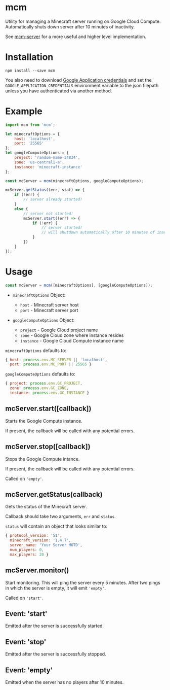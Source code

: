 # mcm

Utility for managing a Minecraft server running on Google Cloud Compute. Automatically shuts down server after 10 minutes of inactivity.

See [mcm-server](https://github.com/chrisjaure/mcm-server) for a more useful and higher level implementation.


# Installation

```
npm install --save mcm
```

You also need to download [Google Application credentials](https://developers.google.com/identity/protocols/application-default-credentials#howtheywork) and set the `GOOGLE_APPLICATION_CREDENTIALS` environment variable to the json filepath unless you have authenticated via another method.

# Example

```javascript
import mcm from 'mcm';

let minecraftOptions = {
	host: 'localhost',
	port: '25565'
};
let googleComputeOptions = {
	project: 'random-name-34834',
	zone: 'us-central1-a',
	instance: 'minecraft-instance'
};

const mcServer = mcm(minecraftOptions, googleComputeOptions);

mcServer.getStatus((err, stat) => {
	if (!err) {
		// server already started!
	}
	else {
		// server not started!
		mcServer.start((err) => {
			if (!err) {
				// server started!
				// will shutdown automatically after 10 minutes of inactivity
			}
		})
	}
});
```


# Usage

```javascript
const mcServer = mcm([minecraftOptions], [googleComputeOptions]);
```

- `minecraftOptions` Object: 

	- `host` - Minecraft server host
	- `port` - Minecraft server port

- `googleComputeOptions` Object:

	- `project` - Google Cloud project name
	- `zone` - Google Cloud zone where instance resides
	- `instance` - Google Cloud Compute instance name

`minecraftOptions` defaults to:

```javascript
{ host: process.env.MC_SERVER || 'localhost',
  port: process.env.MC_PORT || 25565 }
```

`googleComputeOptions` defaults to:

```javascript
{ project: process.env.GC_PROJECT,
  zone: process.env.GC_ZONE,
  instance: process.env.GC_INSTANCE }
```

## mcServer.start([callback])

Starts the Google Compute instance.

If present, the callback will be called with any potential errors.

## mcServer.stop([callback])

Stops the Google Compute intance.

If present, the callback will be called with any potential errors.

Called on `'empty'`.

## mcServer.getStatus(callback)

Gets the status of the Minecraft server.

Callback should take two arguments, `err` and `status`.

`status` will contain an object that looks similar to:

```javascript
{ protocol_version: '51',
  minecraft_version: '1.4.7',
  server_name: 'Your Server MOTD',
  num_players: 0,
  max_players: 20 }
```

## mcServer.monitor()

Start monitoring. This will ping the server every 5 minutes. After two pings in which the server is empty, it will emit `'empty'`.

Called on `'start'`.

## Event: 'start'

Emitted after the server is successfully started.

## Event: 'stop'

Emitted after the server is successfully stopped.

## Event: 'empty'

Emitted when the server has no players after 10 minutes.
